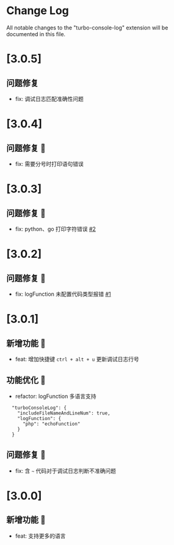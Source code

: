 # Change Log

All notable changes to the "turbo-console-log" extension will be documented in this file.

# [3.0.5]
## 问题修复
* fix: 调试日志匹配准确性问题

# [3.0.4]
## 问题修复 🐛
* fix: 需要分号时打印语句错误

# [3.0.3]
## 问题修复 🐛
* fix: python、go 打印字符错误 [#2](https://github.com/ygqygq2/turbo-console-log/issues/2)

# [3.0.2]
## 问题修复 🐛
* fix: logFunction 未配置代码类型报错 [#1](https://github.com/ygqygq2/turbo-console-log/issues/1)

# [3.0.1]

## 新增功能 🌱
* feat: 增加快捷键 `ctrl + alt + u` 更新调试日志行号

## 功能优化 🚀
* refactor: logFunction 多语言支持
```
  "turboConsoleLog": {
    "includeFileNameAndLineNum": true,
    "logFunction": {
      "php": "echoFunction"
    }
  }
```

## 问题修复 🐛
* fix: 含 `~` 代码对于调试日志判断不准确问题

# [3.0.0]

## 新增功能 🌱
* feat: 支持更多的语言
